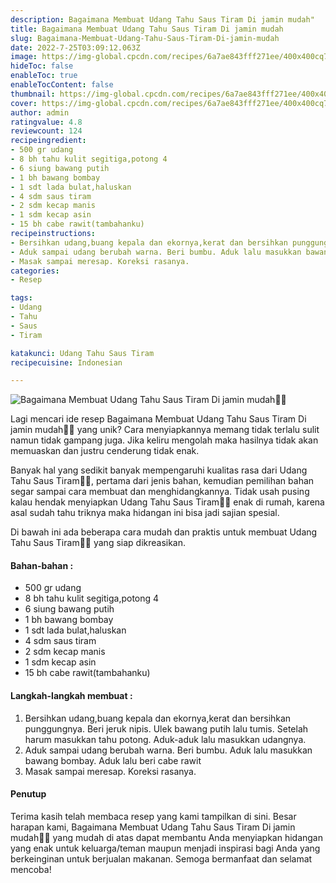 ```yaml
---
description: Bagaimana Membuat Udang Tahu Saus Tiram Di jamin mudah"
title: Bagaimana Membuat Udang Tahu Saus Tiram Di jamin mudah
slug: Bagaimana-Membuat-Udang-Tahu-Saus-Tiram-Di-jamin-mudah
date: 2022-7-25T03:09:12.063Z
image: https://img-global.cpcdn.com/recipes/6a7ae843fff271ee/400x400cq70/photo.jpg
hideToc: false
enableToc: true
enableTocContent: false
thumbnail: https://img-global.cpcdn.com/recipes/6a7ae843fff271ee/400x400cq70/photo.jpg
cover: https://img-global.cpcdn.com/recipes/6a7ae843fff271ee/400x400cq70/photo.jpg
author: admin
ratingvalue: 4.8
reviewcount: 124
recipeingredient:
- 500 gr udang
- 8 bh tahu kulit segitiga,potong 4
- 6 siung bawang putih
- 1 bh bawang bombay
- 1 sdt lada bulat,haluskan
- 4 sdm saus tiram
- 2 sdm kecap manis
- 1 sdm kecap asin
- 15 bh cabe rawit(tambahanku)
recipeinstructions:
- Bersihkan udang,buang kepala dan ekornya,kerat dan bersihkan punggungnya. Beri jeruk nipis. Ulek bawang putih lalu tumis. Setelah harum masukkan tahu potong. Aduk-aduk lalu masukkan udangnya.
- Aduk sampai udang berubah warna. Beri bumbu. Aduk lalu masukkan bawang bombay. Aduk lalu beri cabe rawit
- Masak sampai meresap. Koreksi rasanya.
categories:
- Resep

tags:
- Udang
- Tahu
- Saus
- Tiram

katakunci: Udang Tahu Saus Tiram
recipecuisine: Indonesian

---
```


![Bagaimana Membuat Udang Tahu Saus Tiram Di jamin mudah👩‍🍳](https://img-global.cpcdn.com/recipes/6a7ae843fff271ee/400x400cq70/photo.jpg)

Lagi mencari ide resep Bagaimana Membuat Udang Tahu Saus Tiram Di jamin mudah👩‍🍳 yang unik? Cara menyiapkannya memang tidak terlalu sulit namun tidak gampang juga. Jika keliru mengolah maka hasilnya tidak akan memuaskan dan justru cenderung tidak enak.

Banyak hal yang sedikit banyak mempengaruhi kualitas rasa dari Udang Tahu Saus Tiram👩‍🍳, pertama dari jenis bahan, kemudian pemilihan bahan segar sampai cara membuat dan menghidangkannya. Tidak usah pusing kalau hendak menyiapkan Udang Tahu Saus Tiram👩‍🍳 enak di rumah, karena asal sudah tahu triknya maka hidangan ini bisa jadi sajian spesial.

Di bawah ini ada beberapa cara mudah dan praktis untuk membuat Udang Tahu Saus Tiram👩‍🍳 yang siap dikreasikan.

<!--inarticleads1-->

#### Bahan-bahan :

- 500 gr udang
- 8 bh tahu kulit segitiga,potong 4
- 6 siung bawang putih
- 1 bh bawang bombay
- 1 sdt lada bulat,haluskan
- 4 sdm saus tiram
- 2 sdm kecap manis
- 1 sdm kecap asin
- 15 bh cabe rawit(tambahanku)

<!--inarticleads2-->

#### Langkah-langkah membuat :

1. Bersihkan udang,buang kepala dan ekornya,kerat dan bersihkan punggungnya. Beri jeruk nipis. Ulek bawang putih lalu tumis. Setelah harum masukkan tahu potong. Aduk-aduk lalu masukkan udangnya.
1. Aduk sampai udang berubah warna. Beri bumbu. Aduk lalu masukkan bawang bombay. Aduk lalu beri cabe rawit
1. Masak sampai meresap. Koreksi rasanya.

#### Penutup

Terima kasih telah membaca resep yang kami tampilkan di sini. Besar harapan kami, Bagaimana Membuat Udang Tahu Saus Tiram Di jamin mudah👩‍🍳 yang mudah di atas dapat membantu Anda menyiapkan hidangan yang enak untuk keluarga/teman maupun menjadi inspirasi bagi Anda yang berkeinginan untuk berjualan makanan. Semoga bermanfaat dan selamat mencoba!